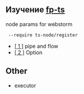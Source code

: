 ## Изучение  [fp-ts](https://github.com/gcanti/fp-ts) 

node params for webstorm
```
 --require ts-node/register 
```
  - [[ 1 ]](https://rlee.dev/practical-guide-to-fp-ts-part-1) pipe and flow
  - [[ 2 ]](https://rlee.dev/practical-guide-to-fp-ts-part-2) Option



## Other
 - executor
